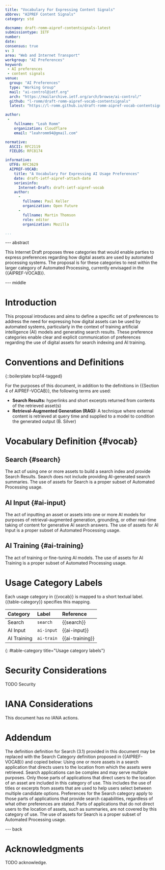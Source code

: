 ```yaml
---
title: "Vocabulary For Expressing Content Signals"
abbrev: "AIPREF Content Signals"
category: std

docname: draft-romm-aipref-contentsignals-latest
submissiontype: IETF
number:
date:
consensus: true
v: 3
area: "Web and Internet Transport"
workgroup: "AI Preferences"
keyword:
 - AI preferences
 - content signals
venue:
  group: "AI Preferences"
  type: "Working Group"
  mail: "ai-control@ietf.org"
  arch: "https://mailarchive.ietf.org/arch/browse/ai-control/"
  github: "l-romm/draft-romm-aipref-vocab-contentsignals"
  latest: "https://l-romm.github.io/draft-romm-aipref-vocab-contentsignals/draft-romm-aipref-contentsignals.html"

author:
 -
    fullname: "Leah Romm"
    organization: Cloudflare
    email: "leahromm94@gmail.com"

normative:
  ASCII: RFC2119
  FIELDS: RFC8174

informative:
  UTF8: RFC3629
  AIPREF-VOCAB:
    title: "A Vocabulary For Expressing AI Usage Preferences"
    date: draft-ietf-aipref-attach-date
    seriesinfo:
      Internet-Draft: draft-ietf-aipref-vocab
    author:
      -
        fullname: Paul Keller
        organization: Open Future
      -
        fullname: Martin Thomson
        role: editor
        organization: Mozilla

...
```


--- abstract

This Internet Draft proposes three categories that would enable parties to express preferences regarding how digital assets are used by automated processing systems. The proposal is for these categories to nest within the larger category of Automated Processing, currently envisaged in the {{AIPREF-VOCAB}}.

--- middle

# Introduction

This proposal introduces and aims to define a specific set of preferences to address the need for expressing how digital assets can be used by automated systems, particularly in the context of training artificial intelligence (AI) models and generating search results. These preference categories enable clear and explicit communication of preferences regarding the use of digital assets for search indexing and AI training.

# Conventions and Definitions

{::boilerplate bcp14-tagged}

For the purposes of this document, in addition to the definitions in {{Section 4 of AIPREF-VOCAB}}, the following terms are used:

* **Search Results:** hyperlinks and short excerpts returned from contents of the retrieved asset(s)
* **Retrieval-Augmented Generation (RAG):** A technique where external content is retrieved at query time and supplied to a model to condition the generated output (B. Silver)

# Vocabulary Definition {#vocab}

## Search {#search}

The act of using one or more assets to build a search index and provide Search Results. Search does not include providing AI-generated search summaries.
The use of assets for Search is a proper subset of Automated Processing usage.

## AI Input {#ai-input}

The act of inputting an asset or assets into one or more AI models for purposes of retrieval-augmented generation, grounding, or other real-time taking of content for generative AI search answers.
The use of assets for AI Input is a proper subset of Automated Processing usage.

## AI Training {#ai-training}

The act of training or fine-tuning AI models.
The use of assets for AI Training is a proper subset of Automated Processing usage.

# Usage Category Labels

Each usage category in {{vocab}} is mapped to a short textual label. {{table-category}} specifies this mapping.

| Category    | Label      | Reference       |
|:------------|:-----------|:----------------|
| Search      | `search`   | {{search}}      |
| AI Input    | `ai-input` | {{ai-input}}    |
| AI Training | `ai-train` | {{ai-training}} |
{: #table-category title="Usage category labels"}


# Security Considerations

TODO Security


# IANA Considerations

This document has no IANA actions.

# Addendum
The definition definition for Search (3.1) provided in this document may be replaced with the Search Category definition proposed in {{AIPREF-VOCAB}} and copied below:
Using one or more assets in a search application that directs users to the location from which the assets were retrieved.
Search applications can be complex and may serve multiple purposes. Only those parts of applications that direct users to the location of an asset are included in this category of use. This includes the use of titles or excerpts from assets that are used to help users select between multiple candidate options.
Preferences for the Search category apply to those parts of applications that provide search capabilities, regardless of what other preferences are stated.
Parts of applications that do not direct users to the location of assets, such as summaries, are not covered by this category of use.
The use of assets for Search is a proper subset of Automated Processing usage.

--- back

# Acknowledgments
TODO acknowledge.

